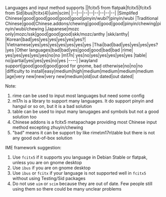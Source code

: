 Languages and input method supports
||fcitx5 from flatpak|fcitx5|fcitx5 from Sid|ibus|fcitx(4)|uim|scim|
|--|--|--|--|--|--|--|--|
|Simplifed Chinese|good|good|good|good|good|pinyin/wubi?|pinyin/wubi
|Traditional Chinese|good|Chinese.addons/chewing|good|good|good|pinyin/chewing|pinyin/wubi/chewing
|Japanese|mozc only|mozc/ssk|good|good|good|skk/mozc/anthy |skk/anthy|
|Korean|bad|yes|yes|yes|yes|yes|yes?|
|Vietnamese|yes|yes|yes|yes|yes|yes|yes
|Thai|bad|bad|yes|yes|yes|yes?|yes
|Other languages|bad|bad|yes|good|good|bad|bad
|rime| yes|yes|yes|yes|yes|no|no
|m17n| yes|no|yes|yes|yes|yes|yes
|table| no|partial|yes|yes|yes|no|yes
|----|
|wayland support|good|good|good|good for gnome, bad otherwise|no|no|no
|difficulty to install|easy|medium|high|medium|medium|medium|medium
|age|very new|new|very new|medium|old|out dated|out dated|


Note:
1. rime can be used to input most languages but need some config
2. m17n is a library to support many languages. It do support pinyin and hangul or so on, but it is a bad solution
3. table can be used to input many lanugages and symbols but not a good solution too
4. Chinese addons is a fcitx5 metapachage providing most Chinese input method excepting zhuyin/chewing
5. "bad" means it can be support by like rime\m17n\table but there is not any good out-of-box solution 

IME framework suggestion:
1. Use `fcitx5` if it supports you language in Debian Stable or flatpak, unless you are on gnome desktop
2. Use `ibus` if you are on gnome desktop
3. Use `ibus` or `fcitx` if your language is not supported well in `fcitx5` without using Testing/Sid packages
4. Do not use `uim` or `scim` because they are out of date. Few people still using them so there could be many unclear problems
